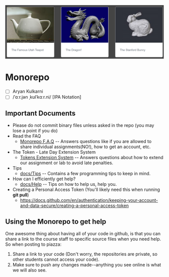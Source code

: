 <img src="./extra/repo.png">

# Monorepo

- [ ] Aryan Kulkarni
- [ ] /ˈɑːr.jən ˌkʊlˈkɑːr.ni/ [IPA Notation]

## Important Documents 

- Please do not commit binary files unless asked in the repo (you may lose a point if you do)
- Read the FAQ
  - [Monorepo F.A.Q](./docs/faq.md) -- Answers questions like if you are allowed to share individual assignments(NO!), how to get an account, etc.
- The Token - Late Day Extension System
  - [Tokens Extension System](./docs/tokens.md) -- Answers questions about how to extend our assignment or lab to avoid late penalties.
- Tips
  -  [docs/Tips](./docs/Tips.md) -- Contains a few programming tips to keep in mind.
- How can I efficiently get help?
  -  [docs/Help](./docs/Help.md) -- Tips on how to help us, help you.
-  Creating a Personal Access Token (You'll likely need this when running **git pull**)
   - https://docs.github.com/en/authentication/keeping-your-account-and-data-secure/creating-a-personal-access-token

## Using the Monorepo to get help

One awesome thing about having all of your code in github, is that you can share a link to the course staff to specific source files when you need help. So when posting to piazza:

1. Share a link to your code (Don't worry, the repositories are private, so other students cannot access your code).
2. Make sure to push any changes made--anything you see online is what we will also see.
